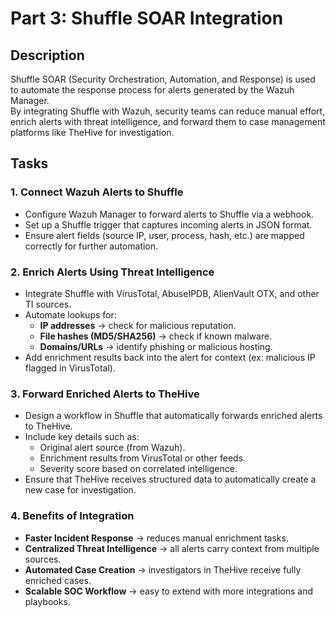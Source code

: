 # Part 3: Shuffle SOAR Integration

## Description  
Shuffle SOAR (Security Orchestration, Automation, and Response) is used to automate the response process for alerts generated by the Wazuh Manager.  
By integrating Shuffle with Wazuh, security teams can reduce manual effort, enrich alerts with threat intelligence, and forward them to case management platforms like TheHive for investigation.  

## Tasks  

### 1. Connect Wazuh Alerts to Shuffle  
- Configure Wazuh Manager to forward alerts to Shuffle via a webhook.  
- Set up a Shuffle trigger that captures incoming alerts in JSON format.  
- Ensure alert fields (source IP, user, process, hash, etc.) are mapped correctly for further automation.  

### 2. Enrich Alerts Using Threat Intelligence  
- Integrate Shuffle with VirusTotal, AbuseIPDB, AlienVault OTX, and other TI sources.  
- Automate lookups for:  
  - **IP addresses** → check for malicious reputation.  
  - **File hashes (MD5/SHA256)** → check if known malware.  
  - **Domains/URLs** → identify phishing or malicious hosting.  
- Add enrichment results back into the alert for context (ex: malicious IP flagged in VirusTotal).  

### 3. Forward Enriched Alerts to TheHive  
- Design a workflow in Shuffle that automatically forwards enriched alerts to TheHive.  
- Include key details such as:  
  - Original alert source (from Wazuh).  
  - Enrichment results from VirusTotal or other feeds.  
  - Severity score based on correlated intelligence.  
- Ensure that TheHive receives structured data to automatically create a new case for investigation.  

### 4. Benefits of Integration  
- **Faster Incident Response** → reduces manual enrichment tasks.  
- **Centralized Threat Intelligence** → all alerts carry context from multiple sources.  
- **Automated Case Creation** → investigators in TheHive receive fully enriched cases.  
- **Scalable SOC Workflow** → easy to extend with more integrations and playbooks.  
